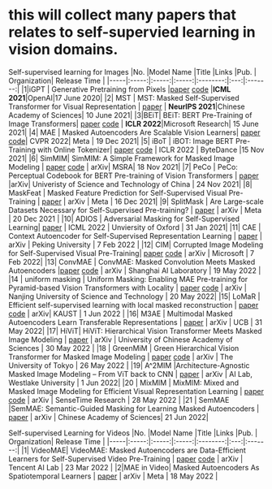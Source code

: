 # this will collect many papers that relates to self-supervied learning in vision domains.


Self-supervised learning for Images
|No.  |Model Name |Title |Links |Pub. | Organization| Release Time |
|-----|:-----:|:-----:|:-----:|:--------:|:---:|:-------:|
|1|iGPT |	Generative Pretraining from Pixels |[paper](http://proceedings.mlr.press/v119/chen20s/chen20s.pdf) [code](https://github.com/openai/image-gpt) |__ICML 2021__|OpenAI|17 June 2020|
|2| MST | MST: Masked Self-Supervised Transformer for Visual Representation | [paper](https://arxiv.org/pdf/2106.05656.pdf) | __NeurIPS 2021__|Chinese Academy of Sciences| 10 June 2021|
|3|BEiT| BEiT: BERT Pre-Training of Image Transformers| [paper](https://arxiv.org/abs/2106.08254) [code](https://github.com/microsoft/unilm/tree/master/beit) | __ICLR 2022__|Microsoft Research| 15 June 2021|
|4| MAE | Masked Autoencoders Are Scalable Vision Learners| [paper](https://arxiv.org/pdf/2111.06377.pdf) [code](https://github.com/facebookresearch/mae)| CVPR 2022| Meta | 19 Dec 2021|
|5| iBoT | iBOT: Image BERT Pre-Training with Online Tokenizer| [paper](https://arxiv.org/pdf/2111.07832.pdf) [code](https://github.com/bytedance/ibot) | ICLR 2022 | ByteDance |15 Nov 2021| 
|6| SimMIM| SimMIM: A Simple Framework for Masked Image Modeling | [paper](https://arxiv.org/pdf/2111.09886.pdf) [code](https://github.com/microsoft/SimMIM) | arXiv| MSRA| 18 Nov 2021| 
|7| PeCo | 	PeCo: Perceptual Codebook for BERT Pre-training of Vision Transformers | [paper](https://arxiv.org/pdf/2111.12710.pdf) |arXiv|  Univeristy of Science and Technology of China | 24 Nov 2021|
|8| MaskFeat | 	Masked Feature Prediction for Self-Supervised Visual Pre-Training | [paper](https://arxiv.org/pdf/2112.09133.pdf) | arXiv | Meta | 16 Dec 2021|
|9| SplitMask | Are Large-scale Datasets Necessary for Self-Supervised Pre-training? | [paper](https://arxiv.org/pdf/2112.10740.pdf) | arXiv | Meta | 20 Dec 2021 | 
|10| ADIOS | Adversarial Masking for Self-Supervised Learning| [paper](https://arxiv.org/pdf/2201.13100.pdf) | ICML 2022 | Unviersity of Oxford | 31 Jan 2021|
|11| CAE | Context Autoencoder for Self-Supervised Representation Learning | [paper](https://arxiv.org/pdf/2202.03026.pdf) | arXiv | Peking University | 7 Feb 2022 |
|12| CIM| Corrupted Image Modeling for Self-Supervised Visual Pre-Training| [paper](https://arxiv.org/pdf/2202.03382.pdf) [code](https://github.com/microsoft/unilm) | arXiv | Microsoft | 7 Feb 2022|
|13| ConvMAE | ConvMAE: Masked Convolution Meets Masked Autoencoders |[paper](https://arxiv.org/pdf/2205.03892.pdf) [code](https://github.com/Alpha-VL/ConvMAE) | arXiv | Shanghai AI Laboratory |  19 May 2022 |
|14 | uniform masking | Uniform Masking: Enabling MAE Pre-training for Pyramid-based Vision Transformers with Locality | [paper](https://arxiv.org/pdf/2205.10063.pdf)  [code](https://github.com/implus/UM-MAE) | arXiv | Nanjing University of Science and Technology | 20 May 2022|
|15| LoMaR | Efficient self-supervised learning with local masked reconstruction | [paper](https://arxiv.org/pdf/2206.00790.pdf) [code](https://github.com/junchen14/LoMaR) | arXiv| KAUST | 1 Jun 2022 |
|16| M3AE | Multimodal Masked Autoencoders Learn Transferable Representations | [paper](https://arxiv.org/pdf/2205.14204.pdf) | arXiv | UCB | 31 May 2022|
|17| HiViT| HiViT: Hierarchical Vision Transformer Meets Masked Image Modeling | [paper](https://arxiv.org/pdf/2205.14949.pdf) | arXiv | University of Chinese Academy of Sciences | 30 May 2022 |
|18 | GreenMiM |  Green Hierarchical Vision Transformer for Masked Image Modeling | [paper](https://arxiv.org/pdf/2205.13515v1.pdf) [code](https://github.com/LayneH/GreenMIM) | arXiv | The University of Tokyo | 26 May 2022 | 
|19| A^2MIM |Architecture-Agnostic Masked Image Modeling – From ViT back to CNN   | [paper](https://arxiv.org/pdf/2205.13943.pdf) | arXiv | AI Lab, Westlake University | 1 Jun 2022|
|20 | MixMIM | MixMIM: Mixed and Masked Image Modeling for Efficient Visual Representation Learning | [paper](https://arxiv.org/pdf/2205.13137.pdf) [code](https://github.com/Sense-X/MixMIM) | arXiv | SenseTime Research |  28 May 2022 |
|21 | SemMAE |SemMAE: Semantic-Guided Masking for Learning Masked Autoencoders | [paper](https://arxiv.org/pdf/2206.10207.pdf) | arXiv | Chinese Academy of Sciences| 21 Jun 2022|


Self-supervised Learning for Videos
|No.  |Model Name |Title |Links |Pub. | Organization| Release Time |
|-----|:-----:|:-----:|:-----:|:--------:|:---:|:-------:|
|1| VideoMAE| VideoMAE: Masked Autoencoders are Data-Efficient Learners for Self-Supervised Video Pre-Training | [paper](https://arxiv.org/abs/2203.12602) [code](https://github.com/MCG-NJU/VideoMAE) | arXiv |  Tencent AI Lab | 23 Mar 2022 |
|2|MAE in Video| Masked Autoencoders As Spatiotemporal Learners | [paper](https://arxiv.org/pdf/2205.09113.pdf) | arXiv | Meta | 18 May 2022 |
